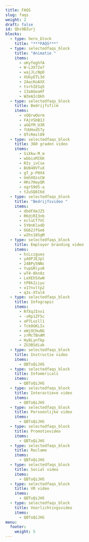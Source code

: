 ```yaml
---
title: FAQS
slug: faqs
weight: 2
draft: false
id: Qbs9BZurj
blocks:
  - type: hero_block
    title: "***FAQS***"
  - type: selectedfaqs_block
    title: "Animatie "
    items:
      - oKyfeghfA
      - W-L3X72e7
      - wajJLcNpD
      - XUGyETL3d
      - 2AacKoAXX
      - tsrhIESq5
      - 13aAGeaHf
      - WZeAIcQkh
  - type: selectedfaqs_block
    title: Bedrijfsfilm
    items:
      - vQQrwQorm
      - FAjVSbB1J
      - aGGfM_U3R
      - fUUHxd57y
      - OTcRmsl89
  - type: selectedfaqs_block
    title: 360 graden video
    items:
      - SiXkw-M_m
      - wbbixMIkK
      - RIv_ivCse
      - BU040VTuX
      - gT_p-PHX4
      - UehXOzsCW
      - HKs7HayQR
      - ogrS9dS-a
      - t2uSQ8I6d
  - type: selectedfaqs_block
    title: "Bedrijfsvideo "
    items:
      - dbdFXmJZ5
      - RKdjRI3nb
      - ecluCf7VC
      - 5Y0nKlodD
      - OG62JfGe6
      - w2hs18SgM
  - type: selectedfaqs_block
    title: Employer branding video
    items:
      - hcLczguex
      - yA9PJEJpl
      - 24BPy5NNc
      - YvpGRlysR
      - wT4-8kn8z
      - LeXEh5XwN
      - tP0k2iiyu
      - o17nvltp2
      - q3s-XTal4
  - type: selectedfaqs_block
    title: Infograpic
    items:
      - RfXqJInx1
      - -sRp1ZF5c
      - aP7Lusll1
      - Tck0GKLIx
      - eWjOCHuNG
      - zrMcTBnAM
      - Hy8LynTkp
      - ZU3BSdiak
  - type: selectedfaqs_block
    title: Instructie video
    items:
      - QBToQiJHS
  - type: selectedfaqs_block
    title: Infomericals
    items:
      - QBToQiJHS
  - type: selectedfaqs_block
    title: Interactieve video
    items:
      - QBToQiJHS
  - type: selectedfaqs_block
    title: Persoonlijke video
    items:
      - QBToQiJHS
  - type: selectedfaqs_block
    title: Promotievideo
    items:
      - QBToQiJHS
  - type: selectedfaqs_block
    title: Reclame
    items:
      - QBToQiJHS
  - type: selectedfaqs_block
    title: Social video
    items:
      - QBToQiJHS
  - type: selectedfaqs_block
    title: VR video
    items:
      - QBToQiJHS
  - type: selectedfaqs_block
    title: Voorlichtingsvideo
    items:
      - QBToQiJHS
menu:
  footer:
    weight: 5
---
```

